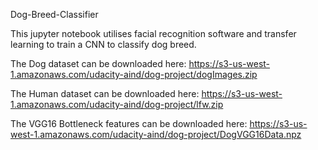 Dog-Breed-Classifier

This jupyter notebook utilises facial recognition software and transfer learning to train a CNN to classify dog breed.

The Dog dataset can be downloaded here: https://s3-us-west-1.amazonaws.com/udacity-aind/dog-project/dogImages.zip

The Human dataset can be downloaded here: https://s3-us-west-1.amazonaws.com/udacity-aind/dog-project/lfw.zip

The VGG16 Bottleneck features can be downloaded here: https://s3-us-west-1.amazonaws.com/udacity-aind/dog-project/DogVGG16Data.npz
